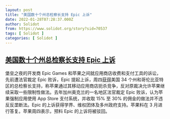 ```yaml
---
layout: post
title: "美国数十个州总检察长支持 Epic 上诉"
date: 2022-01-28T07:28:37.000Z
author: Solidot
from: https://www.solidot.org/story?sid=70537
tags: [ Solidot ]
categories: [ Solidot ]
---
```

<!--1643354917000-->
[美国数十个州总检察长支持 Epic 上诉](https://www.solidot.org/story?sid=70537)
------

<div>
堡垒之夜的开发商 Epic Games 和苹果之间就应用商店收费和支付工具的诉讼，先前遭法官裁定 Epic 败诉，Epic 提起上诉，周四<a href="https://cn.reuters.com/article/usa-states-apple-0127-thur-idCNKBS2K20CH?il=0">获得</a>美国 34 个州和哥伦比亚特区的总检察长支持，称苹果通过其移动应用商店扼杀竞争，反对原裁决允许苹果继续采取一些限制性做法。去年加州奥克兰的一名地区法官裁定 Epic 败诉，认为苹果强制应用使用 App Store 支付系统，并收取 15% 至 30% 的佣金的做法并不违反反垄断法。Epic 的上诉获得学界、维权团体及多州政府支持。苹果料在 3 月进行答复。苹果周四表示，预料 Epic 的上诉将被驳回。
</div>
